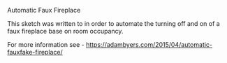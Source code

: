 Automatic Faux Fireplace

This sketch was written to in order to automate the turning off and on of a faux fireplace base on room occupancy.

For more information see - https://adambyers.com/2015/04/automatic-fauxfake-fireplace/
